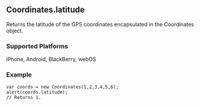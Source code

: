 Coordinates.latitude
-----------
Returns the latitude of the GPS coordinates encapsulated in the Coordinates object.

### Supported Platforms ###
iPhone, Android, BlackBerry, webOS

### Example ###
    var coords = new Coordinates(1,2,3,4,5,6);
    alert(coords.latitude);
    // Returns 1.